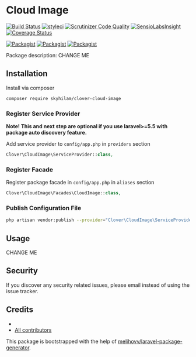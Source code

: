 # Cloud Image

[![Build Status](https://travis-ci.org/clover/cloud-image.svg?branch=master)](https://travis-ci.org/clover/cloud-image)
[![styleci](https://styleci.io/repos/CHANGEME/shield)](https://styleci.io/repos/CHANGEME)
[![Scrutinizer Code Quality](https://scrutinizer-ci.com/g/clover/cloud-image/badges/quality-score.png?b=master)](https://scrutinizer-ci.com/g/clover/cloud-image/?branch=master)
[![SensioLabsInsight](https://insight.sensiolabs.com/projects/CHANGEME/mini.png)](https://insight.sensiolabs.com/projects/CHANGEME)
[![Coverage Status](https://coveralls.io/repos/github/clover/cloud-image/badge.svg?branch=master)](https://coveralls.io/github/clover/cloud-image?branch=master)

[![Packagist](https://img.shields.io/packagist/v/clover/cloud-image.svg)](https://packagist.org/packages/clover/cloud-image)
[![Packagist](https://poser.pugx.org/clover/cloud-image/d/total.svg)](https://packagist.org/packages/clover/cloud-image)
[![Packagist](https://img.shields.io/packagist/l/clover/cloud-image.svg)](https://packagist.org/packages/clover/cloud-image)

Package description: CHANGE ME

## Installation

Install via composer
```bash
composer require skyhilam/clover-cloud-image
```

### Register Service Provider

**Note! This and next step are optional if you use laravel>=5.5 with package
auto discovery feature.**

Add service provider to `config/app.php` in `providers` section
```php
Clover\CloudImage\ServiceProvider::class,
```

### Register Facade

Register package facade in `config/app.php` in `aliases` section
```php
Clover\CloudImage\Facades\CloudImage::class,
```

### Publish Configuration File

```bash
php artisan vendor:publish --provider="Clover\CloudImage\ServiceProvider" --tag="config"
```

## Usage

CHANGE ME

## Security

If you discover any security related issues, please email
instead of using the issue tracker.

## Credits

- [](https://github.com/clover/cloud-image)
- [All contributors](https://github.com/clover/cloud-image/graphs/contributors)

This package is bootstrapped with the help of
[melihovv/laravel-package-generator](https://github.com/melihovv/laravel-package-generator).
